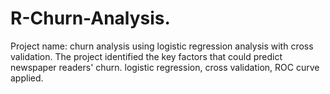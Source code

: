 # R-Churn-Analysis.
Project name: churn analysis using logistic regression analysis with cross validation. 
The project identified the key factors that could predict newspaper readers' churn. 
logistic regression, cross validation, ROC curve applied.
